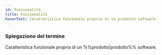 ```yaml
---
id: funzionalità
title: Funzionalità
hoverText: Caratteristica funzionale propria di un prodotto software.
---
```


### Spiegazione del termine

Caratteristica funzionale propria di un %%prodotto|prodotto%% software.